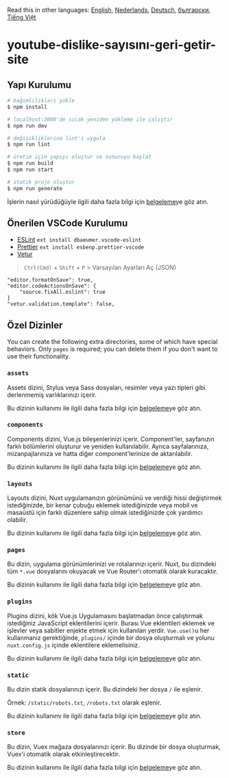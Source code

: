 Read this in other languages: [English](README.md), [Nederlands](READMEnl.md), [Deutsch](READMEde.md), [български](READMEbg.md), [Tiếng Việt](READMEvi.md)

# youtube-dislike-sayısını-geri-getir-site

## Yapı Kurulumu

```bash
# bağımlılıkları yükle
$ npm install

# localhost:3000'de sıcak yeniden yükleme ile çalıştır
$ npm run dev

# değişikliklerine lint'i uygula
$ npm run lint

# üretim için yapıyı oluştur ve sunucuyu başlat
$ npm run build
$ npm run start

# statik proje oluştur
$ npm run generate
```

İşlerin nasıl yürüdüğüyle ilgili daha fazla bilgi için [belgeleme](https://nuxtjs.org)ye göz atın.

## Önerilen VSCode Kurulumu

- [ESLint](https://marketplace.visualstudio.com/items?itemName=dbaeumer.vscode-eslint) `ext install dbaeumer.vscode-eslint`
- [Prettier](https://marketplace.visualstudio.com/items?itemName=esbenp.prettier-vscode) `ext install esbenp.prettier-vscode`
- [Vetur](https://marketplace.visualstudio.com/items?itemName=octref.vetur)

> `Ctrl(Cmd)` + `Shift` + `P` > Varsayılan Ayarları Aç (JSON)

```
"editor.formatOnSave": true,
"editor.codeActionsOnSave": {
    "source.fixAll.eslint": true
}
"vetur.validation.template": false,
```

## Özel Dizinler

You can create the following extra directories, some of which have special behaviors. Only `pages` is required; you can delete them if you don't want to use their functionality.

### `assets`

Assets dizini, Stylus veya Sass dosyaları, resimler veya yazı tipleri gibi derlenmemiş varlıklarınızı içerir.

Bu dizinin kullanımı ile ilgili daha fazla bilgi için [belgeleme](https://nuxtjs.org/docs/2.x/directory-structure/assets)ye göz atın.

### `components`

Components dizini, Vue.js bileşenlerinizi içerir. Component'ler, sayfanızın farklı bölümlerini oluşturur ve yeniden kullanılabilir. Ayrıca sayfalarınıza, mizanpajlarınıza ve hatta diğer component'lerinize de aktarılabilir.

Bu dizinin kullanımı ile ilgili daha fazla bilgi için [belgeleme](https://nuxtjs.org/docs/2.x/directory-structure/components)ye göz atın.

### `layouts`

Layouts dizini, Nuxt uygulamanızın görünümünü ve verdiği hissi değiştirmek istediğinizde, bir kenar çubuğu eklemek istediğinizde veya mobil ve masaüstü için farklı düzenlere sahip olmak istediğinizde çok yardımcı olabilir.

Bu dizinin kullanımı ile ilgili daha fazla bilgi için [belgeleme](https://nuxtjs.org/docs/2.x/directory-structure/layouts)ye göz atın.

### `pages`

Bu dizin, uygulama görünümlerinizi ve rotalarınızı içerir. Nuxt, bu dizindeki tüm `*.vue` dosyalarını okuyacak ve Vue Router'ı otomatik olarak kuracaktır.

Bu dizinin kullanımı ile ilgili daha fazla bilgi için [belgeleme](https://nuxtjs.org/docs/2.x/get-started/routing)ye göz atın.

### `plugins`

Plugins dizini, kök Vue.js Uygulamasını başlatmadan önce çalıştırmak istediğiniz JavaScript eklentilerini içerir. Burası Vue eklentileri eklemek ve işlevler veya sabitler enjekte etmek için kullanılan yerdir. `Vue.use()`u her kullanmanız gerektiğinde, `plugins/` içinde bir dosya oluşturmalı ve yolunu `nuxt.config.js` içinde eklentilere eklemelisiniz.

Bu dizinin kullanımı ile ilgili daha fazla bilgi için [belgeleme](https://nuxtjs.org/docs/2.x/directory-structure/plugins)ye göz atın.

### `static`

Bu dizin statik dosyalarınızı içerir. Bu dizindeki her dosya `/` ile eşlenir.

Örnek: `/static/robots.txt`, `/robots.txt` olarak eşlenir.

Bu dizinin kullanımı ile ilgili daha fazla bilgi için [belgeleme](https://nuxtjs.org/docs/2.x/directory-structure/static)ye göz atın.

### `store`

Bu dizin, Vuex mağaza dosyalarınızı içerir. Bu dizinde bir dosya oluşturmak, Vuex'i otomatik olarak etkinleştirecektir.

Bu dizinin kullanımı ile ilgili daha fazla bilgi için [belgeleme](https://nuxtjs.org/docs/2.x/directory-structure/store)ye göz atın.
